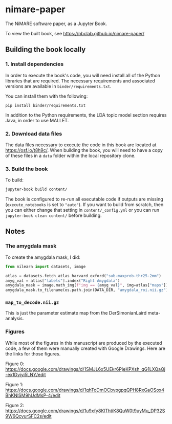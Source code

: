 # nimare-paper
The NiMARE software paper, as a Jupyter Book.

To view the built book, see https://nbclab.github.io/nimare-paper/

## Building the book locally

### 1. Install dependencies

In order to execute the book's code, you will need install all of the Python libraries that are required.
The necessary requirements and associated versions are available in `binder/requirements.txt`.

You can install them with the following:

```
pip install binder/requirements.txt
```

In addition to the Python requirements, the LDA topic model section requires Java, in order to use MALLET.

### 2. Download data files

The data files necessary to execute the code in this book are located at https://osf.io/t8h9c/.
When building the book, you will need to have a copy of these files in a `data` folder within the local repository clone.

### 3. Build the book

To build:

```bash
jupyter-book build content/
```

The book is configured to re-run all executable code if outputs are missing (`execute_notebooks` is set to `"auto"`).
If you want to build from scratch, then you can either change that setting in `content/_config.yml` or you can run `jupyter-book clean content/` before building.

## Notes

### The amygdala mask

To create the amygdala mask, I did:

```python
from nilearn import datasets, image

atlas = datasets.fetch_atlas_harvard_oxford("sub-maxprob-thr25-2mm")
amyg_val = atlas["labels"].index("Right Amygdala")
amygdala_mask = image.math_img(f"img == {amyg_val}", img=atlas["maps"])
amygdala_mask.to_filename(os.path.join(DATA_DIR, "amygdala_roi.nii.gz"))
```

### `map_to_decode.nii.gz`

This is just the parameter estimate map from the DerSimonianLaird meta-analysis.

### Figures

While most of the figures in this manuscript are produced by the executed code, a few of them were manually created with Google Drawings.
Here are the links for those figures.

Figure 0: https://docs.google.com/drawings/d/1SMJL6x5UEkr6PjeKPXsh_qG1LXQaQj-ex1Dyjyi5LNY/edit

Figure 1: https://docs.google.com/drawings/d/1qhToDmOCbvpgpqQPH8RxGaOSox4BhKNlSM9hUdMsP-4/edit

Figure 2: https://docs.google.com/drawings/d/1u9xfy8KlThtiK8QuW0t9uyMu_DP32S9W6QcvurSFC2s/edit
